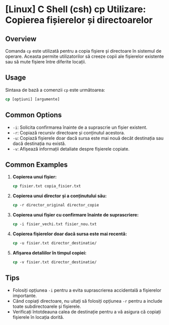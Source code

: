 # [Linux] C Shell (csh) cp Utilizare: Copierea fișierelor și directoarelor

## Overview
Comanda `cp` este utilizată pentru a copia fișiere și directoare în sistemul de operare. Aceasta permite utilizatorilor să creeze copii ale fișierelor existente sau să mute fișiere între diferite locații.

## Usage
Sintaxa de bază a comenzii `cp` este următoarea:

```csh
cp [opțiuni] [argumente]
```

## Common Options
- `-i`: Solicita confirmarea înainte de a suprascrie un fișier existent.
- `-r`: Copiază recursiv directoare și conținutul acestora.
- `-u`: Copiază fișierele doar dacă sursa este mai nouă decât destinația sau dacă destinația nu există.
- `-v`: Afișează informații detaliate despre fișierele copiate.

## Common Examples
1. **Copierea unui fișier:**
   ```csh
   cp fisier.txt copia_fisier.txt
   ```

2. **Copierea unui director și a conținutului său:**
   ```csh
   cp -r director_original director_copie
   ```

3. **Copierea unui fișier cu confirmare înainte de suprascriere:**
   ```csh
   cp -i fisier_vechi.txt fisier_nou.txt
   ```

4. **Copierea fișierelor doar dacă sursa este mai recentă:**
   ```csh
   cp -u fisier.txt director_destinatie/
   ```

5. **Afișarea detaliilor în timpul copiei:**
   ```csh
   cp -v fisier.txt director_destinatie/
   ```

## Tips
- Folosiți opțiunea `-i` pentru a evita suprascrierea accidentală a fișierelor importante.
- Când copiați directoare, nu uitați să folosiți opțiunea `-r` pentru a include toate subdirectoarele și fișierele.
- Verificați întotdeauna calea de destinație pentru a vă asigura că copiați fișierele în locația dorită.